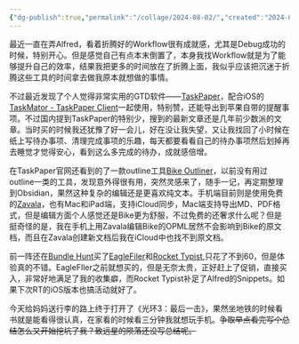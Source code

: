 ```yaml
---
{"dg-publish":true,"permalink":"/collage/2024-08-02/","created":"2024-08-02T19:12:49.879+08:00"}
---
```


最近一直在弄Alfred，看着折腾好的Workflow很有成就感，尤其是Debug成功的时候，特别开心。但是感觉自己有点本末倒置了，本身我找Workflow就是为了能够提升自己的效率，结果我把更多的时间放在了折腾上面，我似乎应该把沉迷于折腾这些工具的时间拿去做我原本就想做的事情。

不过最近发现了个人觉得非常实用的GTD软件——[TaskPaper](https://www.taskpaper.com/)，配合iOS的[TaskMator - TaskPaper Client](https://apps.apple.com/cn/app/taskmator-taskpaper-client/id806250172)一起使用，特别赞，还能导出到苹果自带的提醒事项。不过国内提到TaskPaper的特别少，搜到的最新文章还是几年前少数派的文章。当时买的时候我还犹豫了好一会儿，好在没让我失望，又让我找回了小时候在纸上写待办事项、清理完成事项的乐趣，每天都要看看自己的待办事项然后划掉再去睡觉才觉得安心，看到这么多完成的待办，成就感倍增。

在TaskPaper官网还看到的了一款outline工具[Bike Outliner](https://www.hogbaysoftware.com/bike/)，以前没有用过outline一类的工具，发现意外得很有用，突然灵感来了，随手一记，再定期整理到Obsidian，果然这种复杂的编辑还是更喜欢纯文本。手机端目前则是使用免费的[Zavala](https://zavala.vincode.io/)，也有Mac和iPad端，支持iCloud同步，Mac端支持导出MD、PDF格式，但是编辑方面个人感觉还是Bike更为舒服，不过免费的还奢求什么呢？但是挺奇怪的是，我在手机上用Zavala编辑Bike的OPML居然不会影响到Bike的原文档，而且在Zavala创建新文档后我在iCloud中也找不到原文档。

前一阵还在[Bundle Hunt](https://bundlehunt.com/bundle/2024-epic-utility-bundle)买了[EagleFiler](https://c-command.com/eaglefiler/)和[Rocket Typist](https://www.witt-software.com/rockettypist/),只花了不到60，但是体验真的不错。EagleFIler之前就想买的，但是无奈太贵，正好赶上了促销，直接买入，非常好地满足了我的收集癖，而Rocket Typist补足了Alfred的Snippets。如果下次RT的iOS版本也搞活动就好了。

今天给妈妈送行李的路上终于打开了《光环3：最后一击》，果然坐地铁的时候看书就是能看得很认真，在家看的时候看三分钟我就想玩手机。~~争取早点看完写个总结怎么又开始挖坑了我？致远星的陨落还没写总结呢。~~
